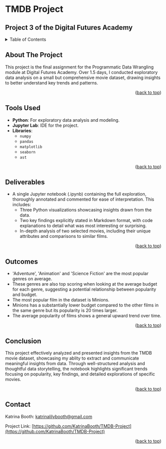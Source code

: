 <a id="readme-top"></a>

# TMDB Project

## Project 3 of the Digital Futures Academy

<!-- TABLE OF CONTENTS -->
<details>
  <summary>Table of Contents</summary>
  <ol>
    <li>
      <a href="#about-the-project">About The Project</a>
    </li>
    <li>
      <a href="#tools-used">Tools Used</a>
    </li>
    <li>
      <a href="#deliverables">Deliverables</a>
    </li>
    <li>
      <a href="#outcomes">Outcomes</a>
    </li>
    <li>
      <a href="#conclusion">Conclusion</a>
    </li>
    <li><a href="#contact">Contact</a></li>
  </ol>
</details>



<!-- ABOUT THE PROJECT -->
## About The Project

This project is the final assignment for the Programmatic Data Wrangling module at Digital Futures Academy. Over 1.5 days, I conducted exploratory data analysis on a small but comprehensive movie dataset, drawing insights to better understand key trends and patterns.

<p align="right">(<a href="#readme-top">back to top</a>)</p>


<!-- Tools Used -->
## Tools Used

* **Python**: For exploratory data analysis and modeling.
* **Jupyter Lab**: IDE for the project.
* **Libraries**:
  * `numpy`
  * `pandas`
  * `matplotlib`
  * `seaborn`
  * `ast`

<p align="right">(<a href="#readme-top">back to top</a>)</p>



<!-- Deliverables -->
## Deliverables

* A single Jupyter notebook (.ipynb) containing the full exploration, thoroughly annotated and commented for ease of interpretation. This includes:
  * Three Python visualizations showcasing insights drawn from the data.
  * Two key findings explicitly stated in Markdown format, with code explanations to detail what was most interesting or surprising.
  * In-depth analysis of two selected movies, including their unique attributes and comparisons to similar films.

<p align="right">(<a href="#readme-top">back to top</a>)</p>



<!-- Outcomes -->
## Outcomes

* 'Adventure', 'Animation' and 'Science Fiction' are the most popular genres on average.
* These genres are also top scoring when looking at the average budget for each genre, suggesting a potential relationship between popularity and budget.
* The most popular film in the dataset is Minions.
* Minions has a substantially lower budget compared to the other films in the same genre but its popularity is 20 times larger.
* The average popularity of films shows a general upward trend over time.

<p align="right">(<a href="#readme-top">back to top</a>)</p>



<!-- Conclusion -->
## Conclusion

This project effectively analyzed and presented insights from the TMDB movie dataset, showcasing my ablity to extract and communicate meaningful insights from data. Through well-structured analysis and thoughtful data storytelling, the notebook highlights significant trends focusing on popularity, key findings, and detailed explorations of specific movies.

<p align="right">(<a href="#readme-top">back to top</a>)</p>



<!-- CONTACT -->
## Contact

Katrina Booth: katrinalilybooth@gmail.com

Project Link: [https://github.com/KatrinaBooth/TMDB-Project](https://github.com/KatrinaBooth/TMDB-Project)

<p align="right">(<a href="#readme-top">back to top</a>)</p>
